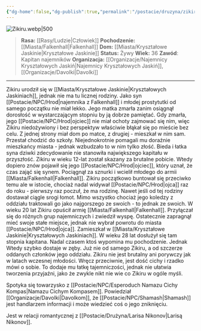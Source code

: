 ```yaml
---
{"dg-home":false,"dg-publish":true,"permalink":"/postacie/druzyna/zikiru/","dgPassFrontmatter":true}
---
```


![Zikiru.webp|500](/img/user/Vault/Grafiki/Dru%C5%BCyna/Zikiru.webp)

> **Rasa:** [[Rasy/Ludzie\|Człowiek]]
> **Pochodzenie:** [[Miasta/Falkenhall\|Falkenhall]]
> **Dom:** [[Miasta/Kryształowe Jaskinie\|Kryształowe Jaskinie]]
> **Status:** Żywy
> **Wiek:** 36
> **Zawód**: Kapitan najemników
> **Organizacja:** [[Organizacje/Najemnicy Kryształowych Jaskiń\|Najemnicy Kryształowych Jaskiń]], [[Organizacje/Davolki\|Davolki]]

---

Zikiru urodził się w [[Miasta/Kryształowe Jaskinie\|Kryształowych Jaskiniach]], jednak nie ma tu licznej rodziny. Jako syn [[Postacie/NPC/Hrod\|najemnika z Falkenhall]] i młodej prostytutki od samego początku nie miał lekko. Jego matka zmarła zanim osiągnął dorosłość w wystarczającym stopniu by ją dobrze pamiętać. Gdy zmarła, jego [[Postacie/NPC/Hrod\|ojciec]] nie miał ochoty zajmować się nim, więc Zikiru niedożywiony i bez perspektyw właściwie błąkał się po mieście bez celu. Z jednej strony miał dom po matce, z drugiej - mieszkał w nim sam. Przestał chodzić do szkoły. Niejednokrotnie pomagali mu doraźnie mieszkańcy miasta - jednak wzbudzało to w nim tylko złość. Bieda i łatka syna dziwki zdecydowanie nie stanowiła największego kapitału w przyszłość. Zikiru w wieku 12-lat został skazany za brutalne pobicie. Wtedy dopiero znów pojawił się jego [[Postacie/NPC/Hrod\|ojciec]], który uznał, że czas zająć się synem. Pociągnął za sznurki i wcielił młodego do armii [[Miasta/Falkenhall\|Falkenhall]]. Zikiru początkowo buntował się przeciwko temu ale w istocie, chociaż nadal widywał [[Postacie/NPC/Hrod\|ojca]] raz do roku - pierwszy raz poczuł, że ma rodzinę. Nawet jeśli od tej rodziny dostawał ciągle srogi łomot. Mimo wszystko chociaż jego koledzy z oddziału traktowali go jako najgorszego ze swoich - to jednak ze swoich. W wieku 20 lat Zikiru opuścił armię [[Miasta/Falkenhall\|Falkenhall]]. Przyłączał się do różnych grup najemniczych i zwiedził wyspę. Ostatecznie zapragnął mieć swoje stałe miejsce, jednak nie wybrał powrotu do miasta [[Postacie/NPC/Hrod\|ojca]]. Zamieszkał w [[Miasta/Kryształowe Jaskinie\|Kryształowych Jaskiniach]]. W wieku 28 lat dosłużył się tam stopnia kapitana. Nadal czasem ktoś wypomina mu pochodzenie. Jednak Wtedy szybko dostaje w zęby. Już nie od samego Zikiru, a od szczerze oddanych członków jego oddziału. Zikiru nie jest brutalny ani porywczy jak w latach wczesnej młodości. Wręcz przeciwnie, jest dość cichy i rzadko mówi o sobie. To dodaje mu łatkę tajemniczości, jednak nie ułatwia tworzenia przyjaźni, jako że zwykle nikt nie wie co Zikiru w ogóle myśli.

Spotyka się towarzysko z [[Postacie/NPC/Esperoduch Namazu Cichy Kompas\|Namazu Cichym Kompasem]]. Powiedział [[Organizacje/Davolki\|Davolkom]], że [[Postacie/NPC/Shamash\|Shamash]] jest handlarzem informacji i może wiedzieć coś o jego zniknięciu.

Jest w relacji romantycznej z [[Postacie/Drużyna/Larisa Nikonov\|Larisą Nikonov]].